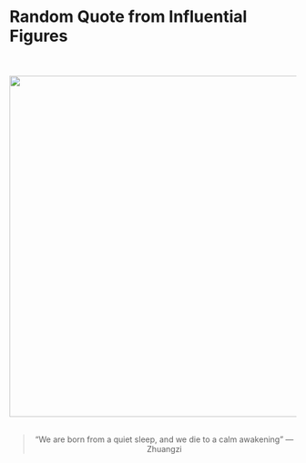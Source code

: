 # Random Quote from Influential Figures

<div align="center">
  <br>
  <br>
  <a href="https://en.wikipedia.org/wiki/Zhuang_Zhou" title="Zhuang Zhou - Wikipedia"><img src="https://upload.wikimedia.org/wikipedia/commons/d/d4/%E7%8E%84%E9%96%80%E5%8D%81%E5%AD%90%E5%9C%96_%E8%8E%8A%E5%AD%90.jpg" width="600px"></a>
  <br>
  <br>
  <blockquote>&ldquo;We are born from a quiet sleep, and we die to a calm awakening&rdquo; &mdash; <footer>Zhuangzi</footer></blockquote>
</div>
  